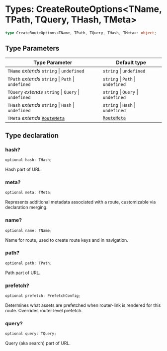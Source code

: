 # Types: CreateRouteOptions\<TName, TPath, TQuery, THash, TMeta\>

```ts
type CreateRouteOptions<TName, TPath, TQuery, THash, TMeta>: object;
```

## Type Parameters

| Type Parameter | Default type |
| ------ | ------ |
| `TName` *extends* `string` \| `undefined` | `string` \| `undefined` |
| `TPath` *extends* `string` \| `Path` \| `undefined` | `string` \| `Path` \| `undefined` |
| `TQuery` *extends* `string` \| `Query` \| `undefined` | `string` \| `Query` \| `undefined` |
| `THash` *extends* `string` \| `Hash` \| `undefined` | `string` \| `Hash` \| `undefined` |
| `TMeta` *extends* [`RouteMeta`](RouteMeta.md) | [`RouteMeta`](RouteMeta.md) |

## Type declaration

### hash?

```ts
optional hash: THash;
```

Hash part of URL.

### meta?

```ts
optional meta: TMeta;
```

Represents additional metadata associated with a route, customizable via declaration merging.

### name?

```ts
optional name: TName;
```

Name for route, used to create route keys and in navigation.

### path?

```ts
optional path: TPath;
```

Path part of URL.

### prefetch?

```ts
optional prefetch: PrefetchConfig;
```

Determines what assets are prefetched when router-link is rendered for this route. Overrides router level prefetch.

### query?

```ts
optional query: TQuery;
```

Query (aka search) part of URL.
